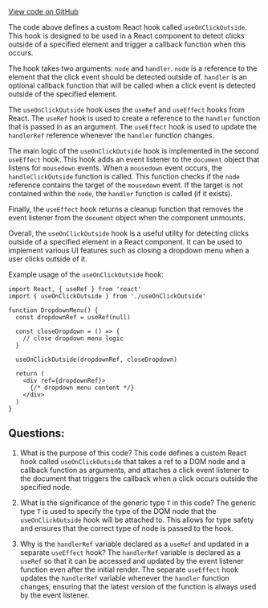 [View code on GitHub](zoo-labs/zoo/blob/master/core/src/hooks/useOnClickOutside.tsx)

The code above defines a custom React hook called `useOnClickOutside`. This hook is designed to be used in a React component to detect clicks outside of a specified element and trigger a callback function when this occurs. 

The hook takes two arguments: `node` and `handler`. `node` is a reference to the element that the click event should be detected outside of. `handler` is an optional callback function that will be called when a click event is detected outside of the specified element. 

The `useOnClickOutside` hook uses the `useRef` and `useEffect` hooks from React. The `useRef` hook is used to create a reference to the `handler` function that is passed in as an argument. The `useEffect` hook is used to update the `handlerRef` reference whenever the `handler` function changes. 

The main logic of the `useOnClickOutside` hook is implemented in the second `useEffect` hook. This hook adds an event listener to the `document` object that listens for `mousedown` events. When a `mousedown` event occurs, the `handleClickOutside` function is called. This function checks if the `node` reference contains the target of the `mousedown` event. If the target is not contained within the `node`, the `handler` function is called (if it exists). 

Finally, the `useEffect` hook returns a cleanup function that removes the event listener from the `document` object when the component unmounts. 

Overall, the `useOnClickOutside` hook is a useful utility for detecting clicks outside of a specified element in a React component. It can be used to implement various UI features such as closing a dropdown menu when a user clicks outside of it. 

Example usage of the `useOnClickOutside` hook:

```
import React, { useRef } from 'react'
import { useOnClickOutside } from './useOnClickOutside'

function DropdownMenu() {
  const dropdownRef = useRef(null)

  const closeDropdown = () => {
    // close dropdown menu logic
  }

  useOnClickOutside(dropdownRef, closeDropdown)

  return (
    <div ref={dropdownRef}>
      {/* dropdown menu content */}
    </div>
  )
}
```
## Questions: 
 1. What is the purpose of this code?
   This code defines a custom React hook called `useOnClickOutside` that takes a ref to a DOM node and a callback function as arguments, and attaches a click event listener to the document that triggers the callback when a click occurs outside the specified node.

2. What is the significance of the generic type `T` in this code?
   The generic type `T` is used to specify the type of the DOM node that the `useOnClickOutside` hook will be attached to. This allows for type safety and ensures that the correct type of node is passed to the hook.

3. Why is the `handlerRef` variable declared as a `useRef` and updated in a separate `useEffect` hook?
   The `handlerRef` variable is declared as a `useRef` so that it can be accessed and updated by the event listener function even after the initial render. The separate `useEffect` hook updates the `handlerRef` variable whenever the `handler` function changes, ensuring that the latest version of the function is always used by the event listener.